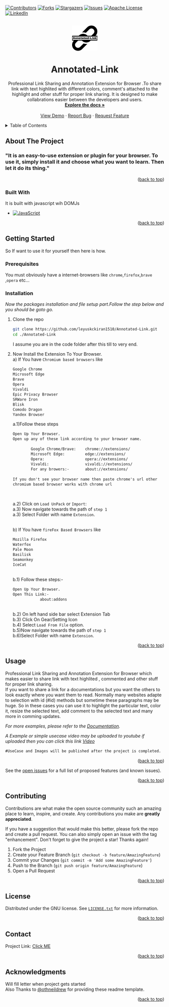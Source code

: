 <a name="readme-top"></a>
[![Contributors][contributors-shield]][contributors-url]
[![Forks][forks-shield]][forks-url]
[![Stargazers][stars-shield]][stars-url]
[![Issues][issues-shield]][issues-url]
[![Apache License][license-shield]][license-url]
[![LinkedIn][linkedin-shield]][linkedin-url]


<br />
<div align="center">
  <a href="https://github.com/leyuskckiran1510/Annotated-Link">
    <img src="ExtensionFireFox/icon.png" alt="Logo" width="80" height="80">
 </a>

  <h1 align="center">Annotated-Link</h1>

  <p align="center">
    Professional Link Sharing and Annotation Extension for Browser .To share link with text highlited with different colors, comment's attached to the highlight and other stuff for proper link sharing.
   It is designed to make collabrations easier between the developers and users.
    <br />
    <a href="https://github.com/leyuskckiran1510/Annotated-Link"><strong>Explore the docs »</strong></a>
    <br />
    <br />
    <a href="https://youtu.be/VJFZETC0QiM">View Demo</a>
    ·
    <a href="https://github.com/leyuskckiran1510/Annotated-Link/issues">Report Bug</a>
    ·
    <a href="https://github.com/leyuskckiran1510/Annotated-Link/issues">Request Feature</a>
  </p>
</div>



<!-- TABLE OF CONTENTS -->
<details>
  <summary>Table of Contents</summary>
  <ol>
    <li>
      <a href="#about-the-project">About The Project</a>
      <ul>
        <li><a href="#built-with">Built With</a></li>
      </ul>
    </li>
    <li>
      <a href="#getting-started">Getting Started</a>
      <ul>
        <li><a href="#prerequisites">Prerequisites</a></li>
        <li><a href="#installation">Installation</a></li>
      </ul>
    </li>
    <li><a href="#usage">Usage</a></li>
    <li><a href="#roadmap">Roadmap</a></li>
    <li><a href="#contributing">Contributing</a></li>
    <li><a href="#license">License</a></li>
    <li><a href="#contact">Contact</a></li>
    <li><a href="#acknowledgments">Acknowledgments</a></li>
  </ol>
</details>



<!-- ABOUT THE PROJECT -->
## About The Project

<!--[![Product Name Screen Shot][product-screenshot]](https://github.com/leyuskc/Annotated-Link)-->

### "It is an easy-to-use extension or plugin for your browser. To use it, simply install it and choose what you want to learn. Then let it do its thing."

<p align="right">(<a href="#readme-top">back to top</a>)</p>



### Built With

It is built with javascript wih DOMJs

* [![JavaScript][javascript]][javascriptorg]


<p align="right">(<a href="#readme-top">back to top</a>)</p>



<!-- GETTING STARTED -->
## Getting Started

So If want to use it for yourself then here is how.

### Prerequisites

You must obviously have a internet-browsers like `chrome`,`firefox`,`brave` ,`opera` etc...
### Installation

_Now the packages installation and file setup part.Follow the step below and you should be goto go._


1. Clone the repo
   ```sh
   git clone https://github.com/leyuskckiran1510/Annotated-Link.git
   cd ./Annotated-Link
   ```
   I assume you are in the code folder after this till to very end.
2. Now Install the Extension To Your Browser.
    <br>a) If You have `Chromium based browsers` like<br> 
    ```
    Google Chrome
    Microsoft Edge
    Brave
    Opera
    Vivaldi
    Epic Privacy Browser
    SRWare Iron
    Blisk
    Comodo Dragon
    Yandex Browser 
    ```
    a.1)Follow these steps
    ```
    Open Up Your Browser.
    Open up any of these link according to your browser name.

            Google Chrome/Brave:    chrome://extensions/
            Microsoft Edge:         edge://extensions/
            Opera:                  opera://extensions/
            Vivaldi:                vivaldi://extensions/
            For any browers:-       about://extensions/

    If you don't see your browser name then paste chrome's url other chromium based browser works with chrome url
    
           
    ```
    a.2) Click on `Load UnPack` or `Import`:<br>
    a.3) Now navigate towards the path of `step 1`<br>
    a.3) Select Folder with name `Extension`.

    <br>b) If You have `fireFox Based Browsers` like<br>
    ```
    Mozilla Firefox
    Waterfox
    Pale Moon
    Basilisk
    Seamonkey
    IceCat
    ```
    <br>b.1) Follow these steps:-
    ```
    Open Up Your Browser.
    Open This Link:-
                about:addons
    ```
    <br>b.2) On left hand side bar select Extension Tab
    <br>b.3) Click On Gear/Setting Icon
    <br>b.4) Select `Load From File` option.
    <br>b.5)Now navigate towards the path of `step 1`
    <br>b.6)Select Folder with name `Extension`.




<p align="right">(<a href="#readme-top">back to top</a>)</p>



<!-- USAGE EXAMPLES -->
## Usage

Professional Link Sharing and Annotation Extension for Browser which makes easier to share link with text highlited , commented and other stuff for proper link sharing. <br>
If you want to share a link for a documentations but you want the others to look exactly where you want them to read. Normally many websites adapte to selection with id (#id) methods but sometime these paragraphs may be huge. So in these cases you can  use it to highlight the particular text, color it, resize the selected text, add comment to the selected text and many more in comming updates.

_For more examples, please refer to the [Documentation](https://github.com/leyuskckiran1510/Annotated-Link)._

_A Example or simple usecase video may be uploaded to youtube if uploaded then you can click this link [Video](https://youtu.be/VJFZETC0QiM)_

```md
#UseCase and Images will be published after the project is completed.
```


<p align="right">(<a href="#readme-top">back to top</a>)</p>


See the [open issues](https://github.com/leyuskckiran1510/Annotated-Link/issues) for a full list of proposed features (and known issues).

<p align="right">(<a href="#readme-top">back to top</a>)</p>



<!-- CONTRIBUTING -->
## Contributing

Contributions are what make the open source community such an amazing place to learn, inspire, and create. Any contributions you make are **greatly appreciated**.

If you have a suggestion that would make this better, please fork the repo and create a pull request. You can also simply open an issue with the tag "enhancement".
Don't forget to give the project a star! Thanks again!

1. Fork the Project
2. Create your Feature Branch (`git checkout -b feature/AmazingFeature`)
3. Commit your Changes (`git commit -m 'Add some AmazingFeature'`)
4. Push to the Branch (`git push origin feature/AmazingFeature`)
5. Open a Pull Request

<p align="right">(<a href="#readme-top">back to top</a>)</p>



<!-- LICENSE -->
## License

Distributed under the GNU license. See [`LICENSE.txt`](https://github.com/leyuskckiran1510/Annotated-Link/blob/main/LICENSE) for more information.

<p align="right">(<a href="#readme-top">back to top</a>)</p>



<!-- CONTACT -->
## Contact


Project Link: [Click ME](https://github.com/leyuskckiran1510/Annotated-Link)

<p align="right">(<a href="#readme-top">back to top</a>)</p>



<!-- ACKNOWLEDGMENTS -->
## Acknowledgments

Will fill letter when project gets started<br>
Also Thanks to [@othneildrew](https://github.com/othneildrew/Best-README-Template) for providing these readme template.



<p align="right">(<a href="#readme-top">back to top</a>)</p>




[contributors-shield]: https://img.shields.io/github/contributors/leyuskckiran1510/Annotated-Link.svg?style=for-the-badge
[contributors-url]: https://github.com/leyuskckiran1510/Annotated-Link/graphs/contributors
[forks-shield]: https://img.shields.io/github/forks/leyuskckiran1510/Annotated-Link.svg?style=for-the-badge
[forks-url]: https://github.com/leyuskckiran1510/Annotated-Link/network/members
[stars-shield]: https://img.shields.io/github/stars/leyuskckiran1510/Annotated-Link.svg?style=for-the-badge
[stars-url]: https://github.com/leyuskckiran1510/Annotated-Link/stargazers
[issues-shield]: https://img.shields.io/github/issues/leyuskckiran1510/Annotated-Link.svg?style=for-the-badge
[issues-url]: https://github.com/leyuskckiran1510/Annotated-Link/issues
[license-shield]: https://img.shields.io/github/license/leyuskckiran1510/Annotated-Link.svg?style=for-the-badge
[license-url]: https://github.com/leyuskckiran1510/Annotated-Link/blob/master/LICENSE.txt
[linkedin-shield]: https://img.shields.io/badge/-LinkedIn-black.svg?style=for-the-badge&logo=linkedin&colorB=555
[linkedin-url]: https://linkedin.com/in/leyuskc
[product-screenshot]: images/screenshot.png
[javascript]:https://img.shields.io/badge/javascript-000000?style=for-the-badge&logo=javascript
[javascriptorg]:https://www.javascript.com/


